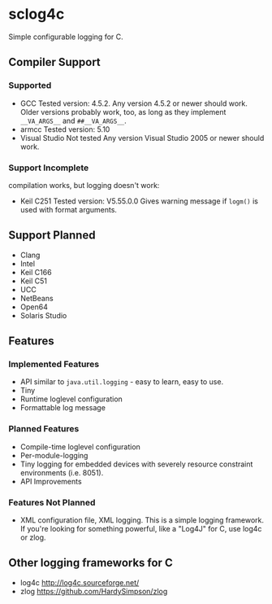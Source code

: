 # sclog4c

Simple configurable logging for C.

## Compiler Support

### Supported
- GCC
    Tested version: 4.5.2.
    Any version 4.5.2 or newer should work.
    Older versions probably work, too, as long as they implement `__VA_ARGS__` and `##__VA_ARGS__`.
- armcc
    Tested version: 5.10
- Visual Studio
    Not tested
    Any version Visual Studio 2005 or newer should work.

### Support Incomplete
compilation works, but logging doesn't work:
- Keil C251
    Tested version: V5.55.0.0
    Gives warning message if `logm()` is used with format arguments.

## Support Planned
- Clang
- Intel
- Keil C166
- Keil C51
- UCC
- NetBeans
- Open64
- Solaris Studio

## Features

### Implemented Features
- API similar to `java.util.logging` - easy to learn, easy to use.
- Tiny
- Runtime loglevel configuration
- Formattable log message

### Planned Features
- Compile-time loglevel configuration
- Per-module-logging
- Tiny logging for embedded devices with severely resource constraint environments (i.e. 8051).
- API Improvements

### Features Not Planned
- XML configuration file, XML logging.
  This is a simple logging framework.
  If you're looking for something powerful, like a "Log4J" for C, use log4c or zlog.

## Other logging frameworks for C
- log4c http://log4c.sourceforge.net/
- zlog https://github.com/HardySimpson/zlog
